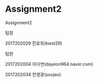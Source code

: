 # Assignment2

Assignment2

팀장

2017202029 전효희(kwst29)

팀원

2017202004 이다연(dayeon964.naver.com)

2017202034 전영광(soojeo)

